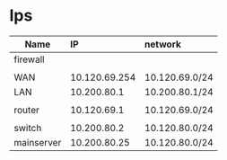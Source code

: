 # Ips


| Name     | IP            | network        |
| -------- | :------------ | :------------- |
| firewall |
|          |
| WAN      | 10.120.69.254 | 10.120.69.0/24 |
| LAN      | 10.200.80.1   | 10.200.80.1/24 |
|          |
|   router       |     10.120.69.1          |      10.120.69.0/24          |
||
|   switch       |     10.200.80.2          |      10.120.80.0/24          |
|   mainserver       |     10.200.80.25          |      10.120.80.0/24          |
